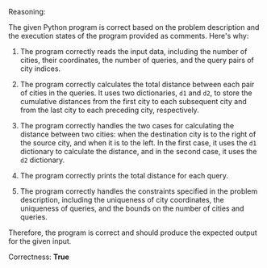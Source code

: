 Reasoning:

The given Python program is correct based on the problem description and the execution states of the program provided as comments. Here's why:

1. The program correctly reads the input data, including the number of cities, their coordinates, the number of queries, and the query pairs of city indices.

2. The program correctly calculates the total distance between each pair of cities in the queries. It uses two dictionaries, `d1` and `d2`, to store the cumulative distances from the first city to each subsequent city and from the last city to each preceding city, respectively.

3. The program correctly handles the two cases for calculating the distance between two cities: when the destination city is to the right of the source city, and when it is to the left. In the first case, it uses the `d1` dictionary to calculate the distance, and in the second case, it uses the `d2` dictionary.

4. The program correctly prints the total distance for each query.

5. The program correctly handles the constraints specified in the problem description, including the uniqueness of city coordinates, the uniqueness of queries, and the bounds on the number of cities and queries.

Therefore, the program is correct and should produce the expected output for the given input.

Correctness: **True**